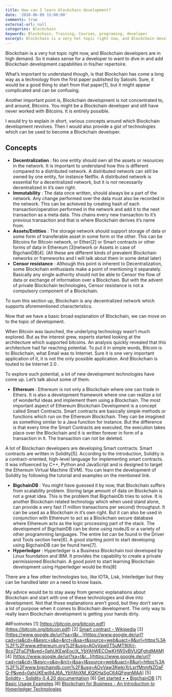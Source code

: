 ```yaml
---
title: How can I learn blockchain development?
date: '2018-06-09 15:00:00'
comments: true
external-url: null
categories: Blockchain
keywords: Blockchain, Training, Courses, programing, developer
excerpt: Blockchain is a very hot topic right now, and Blockchain developers are in high demand. So it makes sense for a developer to want to dive in and add Blockchain development capabilities in his/her repertoire.
---
```

Blockchain is a very hot topic right now, and Blockchain developers are in high demand. So it makes sense for a developer to want to dive in and add Blockchain development capabilities in his/her repertoire.

What’s important to understand though, is that Blockchain has come a long way as a technology from the first paper published by Satoshi. Sure, it would be a good thing to start from that paper[1], but it might appear complicated and can be confusing.

Another important point is, Blockchain development is not concentrated to, and around, Bitcoins. You might be a Blockchain developer and still have never worked with Bitcoins. It is entirely possible.

I would try to explain in short, various concepts around which Blockchain development revolves. Then I would also provide a gist of technologies which can be used to become a Blockchain developer.

## Concepts

- **Decentralization** : No one entity should own all the assets or resources in the network. It is important to understand how this is different compared to a distributed network. A distributed network can still be owned by one entity, for instance Netflix. A distributed network is essential for a decentralized network, but it is not necessarily decentralized in it’s own right.
- **Immutability** : The data once written, should always be a part of the network. Any change performed over the data must also be recorded in the network. This can be achieved by creating hash of each transaction/operation performed in the network and add it to the next transaction as a meta data. This chains every new transaction to it’s previous transaction and that is where Blockchain derives it’s name from.
- **Assets/Entities** : The storage network should support storage of data or some form of transferable asset in some form or the other. This can be Bitcoins for Bitcoin network, or Ether[2] or Smart contracts or other forms of data in Ethereum [3]network or Assets in case of BigchainDB[4]. (All these are different kinds of prevalent Blockchain networks or frameworks and I will talk about them in some detail later)
- **Censor resistance** : Although this point is inherent to Decentralization, some Blockchain enthusiasts make a point of mentioning it separately. Basically any single authority should not be able to Censor the flow of data or exchange of information over a Blockchain. But with the advent of private Blockchain technologies, Censor resistance is not a compulsory component of a Blockchain.

To sum this section up, Blockchain is any decentralized network which supports aforementioned characteristics.

Now that we have a basic broad explanation of Blockchain, we can move on to the topic of development.

When Bitcoin was launched, the underlying technology wasn’t much explored. But as the interest grew, experts started looking at the architecture which supported bitcoins. An analysis quickly revealed that this architecture had far reaching potential. To put it in simple words, Bitcoin is to Blockchain, what Email was to Internet. Sure it is one very important application of it, it is not the only possible application. And Blockchain is touted to be Internet 2.0 .

To explore such potential, a lot of new development technologies have come up. Let’s talk about some of them.

- **Ethereum** : Ethereum is not only a Blockchain where one can trade in Ethers. It is also a development framework where one can realize a lot of wonderful ideas and implement them using a Blockchain. The most important aspect of Ethereum Blockchain Development is a concept called Smart Contracts. Smart contracts are basically simple methods or functions which run on the Ethereum Blockchain. They can be imagined as something similar to a Java function for instance. But the difference is that every time the Smart Contracts are executed, the execution takes place over the Blockchain and it is written forever in form of a transaction in it. The transaction can not be deleted.

A lot of Blockchain developers are developing Smart contracts. Smart contracts are written in Solidity[5]. According to the introduction, Solidity is a contract-oriented, high-level language for implementing smart contracts. It was influenced by C++, Python and JavaScript and is designed to target the Ethereum Virtual Machine (EVM). You can learn the development of Solidity by following the tutorial and examples on the mentioned link.
- **BigchainDB** : You might have guessed it by now, that Blockchain suffers from scalability problem. Storing large amount of data on Blockchain is not a great idea. This is the problem that BigchainDb tries to solve. It is another Blockchain related technology which when used stand alone, can provide a very fast (1 million transactions per second) throughput. It can be used as a Blockchain in it’s own right. But it can also be used in conjunction with Ethereum to act as a Blockchain secure database where Ethereum acts as the logic processing part of the stack. The development of BigchainDB can be done using nodeJS or a variety of other programming languages. The entire list can be found in the Driver and Tools section here[6]. A good starting point to start developing using BigchainDB can be found here[7].
- **Hyperledger** : Hyperledger is a Business Blockchain tool developed by Linux foundation and IBM. It provides the capability to create a private permissioned Blockchain. A good point to start learning Blockchain development using Hyperledger would be this[8]

There are a few other technologies too, like IOTA, Lisk, Interledger but they can be handled later on a need to know basis.

My advice would be to stay away from generic explanations about Blockchain and start with one of these technologies and dive into development. Not that those explanations aren’t good, but they don’t serve a lot of purpose when it comes to Blockchain development. The only way to really learn Blockchain development is getting your hands dirty.

##Footnotes
[1] [https://bitcoin.org/bitcoin.pdf](https://bitcoin.org/bitcoin.pdf)
[2] [Smart contract - Wikipedia](https://en.wikipedia.org/wiki/Smart_contract)
[3] [https://www.google.de/url?sa=t&r...](https://www.google.de/url?cad=rja&cd=4&esrc=s&q=&rct=j&sa=t&source=web&uact=8&url=https%3A%2F%2Fwww.ethereum.org%2F&usg=AOvVaw0T5uMT9IXrj-8co72FaCPt&ved=0ahUKEwjEociX_YbYAhWECOwKHW0vBVUQFghdMAM)
[4] [https://www.google.de/url?sa=t&r...](https://www.google.de/url?cad=rja&cd=1&esrc=s&q=&rct=j&sa=t&source=web&uact=8&url=https%3A%2F%2Fwww.bigchaindb.com%2F&usg=AOvVaw3KwkrXrLsrfMnmNZOaFQ-P&ved=0ahUKEwj94J6A_YbYAhXM_KQKHaSgC64QFggnMAA)
[5] [Solidity - Solidity 0.4.20 documentation](https://solidity.readthedocs.io/en/develop/)
[6] [Get started • • BigchainDB](https://www.bigchaindb.com/getstarted/)
[7] [Basic Usage Examples](https://docs.bigchaindb.com/projects/js-driver/en/latest/usage.html)
[8] [Blockchain for Business - An Introduction to Hyperledger Technologies](https://www.edx.org/course/blockchain-business-introduction-linuxfoundationx-lfs171x)